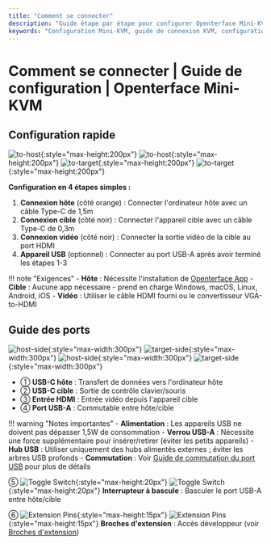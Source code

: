 ```yaml
---
title: "Comment se connecter"
description: "Guide étape par étape pour configurer Openterface Mini-KVM. Apprenez à connecter votre ordinateur hôte et votre appareil cible avec des instructions détaillées pour les connexions USB-C, HDMI et périphériques. Inclut les descriptions d'interface et les conseils de configuration importants."
keywords: "Configuration Mini-KVM, guide de connexion KVM, configuration KVM USB-C, connexion KVM HDMI, guide d'installation KVM, configuration périphériques ordinateur, connexion appareil USB, guide interface KVM, configuration ordinateur headless, configuration KVM"
---
```


# **Comment se connecter** | Guide de configuration | Openterface Mini-KVM

## Configuration rapide

![to-host](https://assets.openterface.com/images/product/to-host.svg#only-light){:style="max-height:200px"} ![to-host](https://assets.openterface.com/images/product/to-host_1.svg#only-dark){:style="max-height:200px"}
![to-target](https://assets.openterface.com/images/product/to-target.svg#only-light){:style="max-height:200px"} ![to-target](https://assets.openterface.com/images/product/to-target_1.svg#only-dark){:style="max-height:200px"}

**Configuration en 4 étapes simples :**

1. **Connexion hôte** (côté orange) : Connecter l'ordinateur hôte avec un câble Type-C de 1,5m
2. **Connexion cible** (côté noir) : Connecter l'appareil cible avec un câble Type-C de 0,3m
3. **Connexion vidéo** (côté noir) : Connecter la sortie vidéo de la cible au port HDMI
4. **Appareil USB** (optionnel) : Connecter au port USB-A après avoir terminé les étapes 1-3

!!! note "Exigences" - **Hôte** : Nécessite l'installation de [Openterface App](/app) - **Cible** : Aucune app nécessaire - prend en charge Windows, macOS, Linux, Android, iOS - **Vidéo** : Utiliser le câble HDMI fourni ou le convertisseur VGA-to-HDMI

## Guide des ports

![host-side](https://assets.openterface.com/images/product/host-htc.svg#only-light){:style="max-width:300px"} ![target-side](https://assets.openterface.com/images/product/target-htc.svg#only-light){:style="max-width:300px"}
![host-side](https://assets.openterface.com/images/product/host-htc_1.svg#only-dark){:style="max-width:300px"} ![target-side](https://assets.openterface.com/images/product/target-htc_1.svg#only-dark){:style="max-width:300px"}

- ① **USB-C hôte** : Transfert de données vers l'ordinateur hôte
- ② **USB-C cible** : Sortie de contrôle clavier/souris
- ③ **Entrée HDMI** : Entrée vidéo depuis l'appareil cible
- ④ **Port USB-A** : Commutable entre hôte/cible

!!! warning "Notes importantes" - **Alimentation** : Les appareils USB ne doivent pas dépasser 1,5W de consommation - **Verrou USB-A** : Nécessite une force supplémentaire pour insérer/retirer (éviter les petits appareils) - **Hub USB** : Utiliser uniquement des hubs alimentés externes ; éviter les arbres USB profonds - **Commutation** : Voir [Guide de commutation du port USB](../usb-switch) pour plus de détails

⑤ ![Toggle Switch](https://assets.openterface.com/images/shell-icons/toggle-h-t.svg#only-light){:style="max-height:20px"} ![Toggle Switch](https://assets.openterface.com/images/shell-icons/toggle-h-t_1.svg#only-dark){:style="max-height:20px"} **Interrupteur à bascule** : Basculer le port USB-A entre hôte/cible

⑥ ![Extension Pins](https://assets.openterface.com/images/shell-icons/pins.svg#only-light){:style="max-height:15px"} ![Extension Pins](https://assets.openterface.com/images/shell-icons/pins_1.svg#only-dark){:style="max-height:15px"} **Broches d'extension** : Accès développeur (voir [Broches d'extension](../extension-pins))
